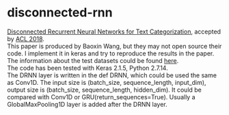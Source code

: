 # disconnected-rnn
[Disconnected Recurrent Neural Networks for Text Categorization](http://aclweb.org/anthology/P18-1215), accepted by [ACL 2018](https://acl2018.org/paper/374/).<br />
This paper is produced by Baoxin Wang, but they may not open source their code. I implement it in keras and try to reproduce the results in the paper.<br />
The information about the test datasets could be found [here](https://github.com/zepingyu0512/srnn).<br />
The code has been tested with Keras 2.1.5, Python 2.7.14.<br />
The DRNN layer is written in the def DRNN, which could be used the same as Conv1D. The input size is (batch_size, sequence_length, input_dim), output size is (batch_size, sequence_length, hidden_dim). It could be compared with Conv1D or GRU(return_sequences=True). Usually a GlobalMaxPooling1D layer is added after the DRNN layer.
